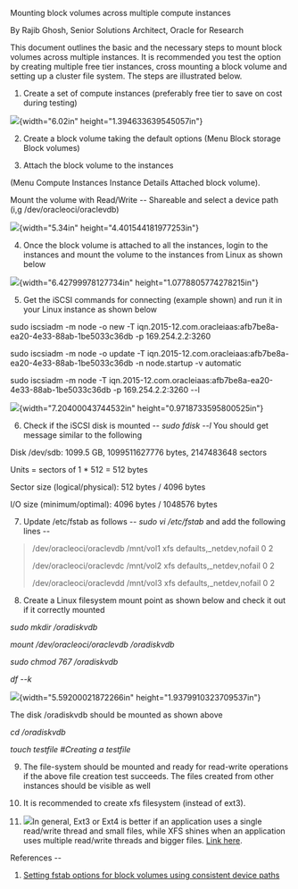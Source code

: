 Mounting block volumes across multiple compute instances

By Rajib Ghosh, Senior Solutions Architect, Oracle for Research

This document outlines the basic and the necessary steps to mount block
volumes across multiple instances. It is recommended you test the option
by creating multiple free tier instances, cross mounting a block volume
and setting up a cluster file system. The steps are illustrated below.

1.  Create a set of compute instances (preferably free tier to save on
    cost during testing)

![](media/image2.png){width="6.02in" height="1.394633639545057in"}

2.  Create a block volume taking the default options (Menu Block storage
    Block volumes)

3.  Attach the block volume to the instances

(Menu Compute Instances Instance Details Attached block volume).

Mount the volume with Read/Write -- Shareable and select a device path
(i,g /dev/oracleoci/oraclevdb)

![](media/image3.png){width="5.34in" height="4.401544181977253in"}

4.  Once the block volume is attached to all the instances, login to the
    instances and mount the volume to the instances from Linux as shown
    below

![](media/image4.png){width="6.42799978127734in"
height="1.0778805774278215in"}

5.  Get the iSCSI commands for connecting (example shown) and run it in
    your Linux instance as shown below

sudo iscsiadm -m node -o new -T
iqn.2015-12.com.oracleiaas:afb7be8a-ea20-4e33-88ab-1be5033c36db -p
169.254.2.2:3260

sudo iscsiadm -m node -o update -T
iqn.2015-12.com.oracleiaas:afb7be8a-ea20-4e33-88ab-1be5033c36db -n
node.startup -v automatic

sudo iscsiadm -m node -T
iqn.2015-12.com.oracleiaas:afb7be8a-ea20-4e33-88ab-1be5033c36db -p
169.254.2.2:3260 --l

![](media/image5.png){width="7.20400043744532in"
height="0.9718733595800525in"}

6.  Check if the iSCSI disk is mounted -- *sudo fdisk --l* You should
    get message similar to the following

Disk /dev/sdb: 1099.5 GB, 1099511627776 bytes, 2147483648 sectors

Units = sectors of 1 \* 512 = 512 bytes

Sector size (logical/physical): 512 bytes / 4096 bytes

I/O size (minimum/optimal): 4096 bytes / 1048576 bytes

7.  Update /etc/fstab as follows -- *sudo vi /etc/fstab* and add the
    following lines --

> /dev/oracleoci/oraclevdb /mnt/vol1 xfs defaults,\_netdev,nofail 0 2
>
> /dev/oracleoci/oraclevdc /mnt/vol2 xfs defaults,\_netdev,nofail 0 2
>
> /dev/oracleoci/oraclevdd /mnt/vol3 xfs defaults,\_netdev,nofail 0 2

8.  Create a Linux filesystem mount point as shown below and check it
    out if it correctly mounted

*sudo mkdir /oradiskvdb*

*mount /dev/oracleoci/oraclevdb /oradiskvdb*

*sudo chmod 767 /oradiskvdb*

*df --k*

![](media/image6.png){width="5.59200021872266in"
height="1.9379910323709537in"}

The disk /oradiskvdb should be mounted as shown above

*cd /oradiskvdb*

*touch testfile \#Creating a testfile*

9.  The file-system should be mounted and ready for read-write
    operations if the above file creation test succeeds. The files
    created from other instances should be visible as well

10. It is recommended to create xfs filesystem (instead of ext3).

11. ![](media/image1.jpeg)In general, Ext3 or Ext4 is better if an
    application uses a single read/write thread and small files, while
    XFS shines when an application uses multiple read/write threads and
    bigger files. [Link
    here](https://access.redhat.com/articles/3129891#:~:text=In%20general%2C%20Ext3%20or%20Ext4,write%20threads%20and%20bigger%20files.).

References --

1.  [Setting fstab options for block volumes using consistent device
    paths](https://docs.cloud.oracle.com/en-us/iaas/Content/Block/References/fstaboptionsconsistentdevicepaths.htm)
